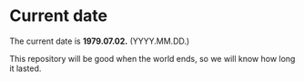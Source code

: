 # Current date

The current date is **1979.07.02.** (YYYY.MM.DD.)

This repository will be good when the world ends, so we will know how long it lasted.